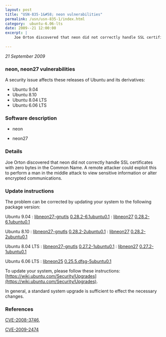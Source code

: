 ```yaml
---
layout: post
title: "USN-835-1&#58; neon vulnerabilities"
permalink: /usn/usn-835-1/index.html
category:  ubuntu-6.06-lts
date: 2009--21 12:00:00
excerpt: |
    Joe Orton discovered that neon did not correctly handle SSL certificates with zero bytes in the Common Name.  A remote attacker could exploit this to perform a man in the middle attack to view sensitive information or alter encrypted communications. 
    
--- 
```

 
 

*21 September 2009*

### neon, neon27 vulnerabilities

A security issue affects these releases of Ubuntu and its derivatives:

* Ubuntu 9.04
* Ubuntu 8.10
* Ubuntu 8.04 LTS
* Ubuntu 6.06 LTS

### Software description

* neon 

* neon27 

### Details

Joe Orton discovered that neon did not correctly handle SSL certificates with zero bytes in the Common Name. A remote attacker could exploit this to perform a man in the middle attack to view sensitive information or alter encrypted communications. 

### Update instructions

The problem can be corrected by updating your system to the following package version:

Ubuntu 9.04
 : [libneon27-gnutls](https://launchpad.net/ubuntu/+source/neon27) <span> [0.28.2-6.1ubuntu0.1](https://launchpad.net/ubuntu/+source/neon27/0.28.2-6.1ubuntu0.1) </span> 
 : [libneon27](https://launchpad.net/ubuntu/+source/neon27) <span> [0.28.2-6.1ubuntu0.1](https://launchpad.net/ubuntu/+source/neon27/0.28.2-6.1ubuntu0.1) </span> 

Ubuntu 8.10
 : [libneon27-gnutls](https://launchpad.net/ubuntu/+source/neon27) <span> [0.28.2-2ubuntu0.1](https://launchpad.net/ubuntu/+source/neon27/0.28.2-2ubuntu0.1) </span> 
 : [libneon27](https://launchpad.net/ubuntu/+source/neon27) <span> [0.28.2-2ubuntu0.1](https://launchpad.net/ubuntu/+source/neon27/0.28.2-2ubuntu0.1) </span> 

Ubuntu 8.04 LTS
 : [libneon27-gnutls](https://launchpad.net/ubuntu/+source/neon27) <span> [0.27.2-1ubuntu0.1](https://launchpad.net/ubuntu/+source/neon27/0.27.2-1ubuntu0.1) </span> 
 : [libneon27](https://launchpad.net/ubuntu/+source/neon27) <span> [0.27.2-1ubuntu0.1](https://launchpad.net/ubuntu/+source/neon27/0.27.2-1ubuntu0.1) </span> 

Ubuntu 6.06 LTS
 : [libneon25](https://launchpad.net/ubuntu/+source/neon) <span> [0.25.5.dfsg-5ubuntu0.1](https://launchpad.net/ubuntu/+source/neon/0.25.5.dfsg-5ubuntu0.1) </span> 

To update your system, please follow these instructions: [https://wiki.ubuntu.com/Security/Upgrades](https://wiki.ubuntu.com/Security/Upgrades).

In general, a standard system upgrade is sufficient to effect the necessary changes. 

### References

 
 [CVE-2008-3746](http://people.ubuntu.com/~ubuntu-security/cve/CVE-2008-3746), 

 [CVE-2009-2474](http://people.ubuntu.com/~ubuntu-security/cve/CVE-2009-2474)
 

